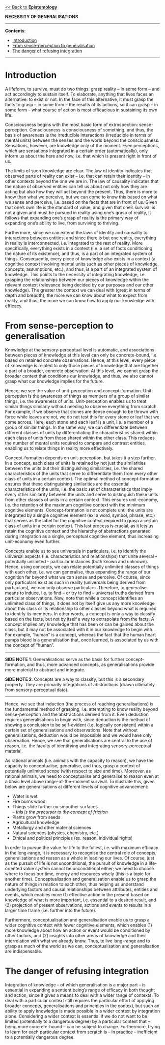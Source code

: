 [<< Back to **Epistemology**](https://pranav-gopalkrishna.github.io/philosophy/epistemology)

**NECESSITY OF GENERALISATIONS**

---

**Contents**:

- [Introduction](#introduction)
- [From sense-perception to generalisation](#from-sense-perception-to-generalisation)
- [The danger of refusing integration](#the-danger-of-refusing-integration)

---

# Introduction
A lifeform, to survive, must do two things: grasp reality – in some form – and act accordingly to sustain itself. To elaborate, anything that lives faces an alternative: to exist or not. In the face of this alternative, it must grasp the facts to grasp – in some form – the results of its actions, so it can grasp – in some form – what course of action is most efficacious in sustaining its own life.

Consciousness begins with the most basic form of extrospection: sense-perception. Consciousness is consciousness of something, and thus, the basis of awareness is the irreducible interactions (irreducible in terms of mental units) between the senses and the world beyond the consciousness. Sensations, however, are knowledge only of the moment. Even perceptions, which are sensations integrated in a certain order (automatically), only inform us about the here and now, i.e. that which is present right in front of us.

The limits of such knowledge are clear. The law of identity indicates that observed parts of reality can exist – i.e. that can retain their identity – in other contexts beyond the one we are in. The law of causality indicates that the nature of observed entities can tell us about not only how they are acting but also how they will act beyond the present. Thus, there is more to know than what we perceive, but we can come to know this based on what we sense and perceive, i.e. based on the facts that are in front of us. Given that one’s own life is the standard of value, and given that one’s survival is not a given and must be pursued in reality using one’s grasp of reality, it follows that expanding one’s grasp of reality is the primary way of expanding one’s ability to live, from surviving to thriving.

Furthermore, since we can extend the laws of identity and causality to interactions between entities, and since there is but one reality, everything in reality is interconnected, i.e. integrated to the rest of reality. More specifically, everything exists in a context (i.e. a set of facts conditioning the nature of its existence), and thus, is a part of an integrated system of things. Consequently, every piece of knowledge also exists in a context (a cognitive context involving mental units such as other pieces of knowledge, concepts, assumptions, etc.), and thus, is a part of an integrated system of knowledge. This points to the necessity of integrating knowledge, i.e. grasping the relationships between our pieces of knowledge within the relevant context (relevance being decided by our purposes and our other knowledge). The greater the context we can deal with (great in terms of depth and breadth), the more we can know about what to expect from reality, and thus, the more we can know how to apply our knowledge with efficacy.

# From sense-perception to generalisation
Knowledge at the sensory-perceptual level is automatic, and associations between pieces of knowledge at this level can only be concrete-bound, i.e. based on retained concrete observations. Hence, at this level, every piece of knowledge is related to only those pieces of knowledge that are together a part of a broader, concrete observation. At this level, we cannot grasp the broader context that conditions our knowledge, and thus, we also cannot grasp what our knowledge implies for the future.

Hence, we see the value of unit-perception and concept-formation. Unit-perception is the awareness of things as members of a group of similar things, i.e. the awareness of units. Unit-perception enables us to treat similar things similarly without needing to observe everything from scratch. For example, if we observe that stones are dense enough to be thrown with force while leaves are not, we do not test this for every stone or leaf that we come across. Here, each stone and each leaf is a unit, i.e. a member of a group of similar things. In the same way, we can differentiate between different classes of units by differentiating the characteristics shared within each class of units from those shared within the other class. This reduces the number of mental units required to compare and contrast entities, enabling us to relate things in reality more effectively.

Concept-formation depends on unit-perception, but takes it a step further. In a concept, each class of units is retained by not just the similarities between the units but their distinguishing similarities, i.e. the shared characteristics of the units that serve to differentiate them from every other class of units in a certain context. The optimal method of concept-formation ensures that these distinguishing similarities are the essential characteristics of the units, i.e. the basic set of characteristics that imply every other similarity between the units and serve to distinguish these units from other classes of units in a certain context. This ensures unit-economy, i.e. the retention of the maximum cognitive context with the minimum cognitive elements. Concept-formation is not complete until the units are integrated by a single cognitive element (ex. a word, symbol, phrase, etc.) that serves as the label for the cognitive context required to grasp a certain class of units in a certain context. This last process is crucial, as it lets us retain the cognitive context and the hierarchy of abstractions generated during integration as a single, perceptual cognitive element, thus increasing unit-economy even further.

Concepts enable us to see universals in particulars, i.e. to identify the universal aspects (i.e. characteristics and relationships) that unite several – potentially unlimited – particular instances (both known and unknown). Hence, using concepts, we can relate potentially unlimited classes of things with each other, i.e. we can generalise, thus expanding the range of our cognition far beyond what we can sense and perceive. Of course, since only particulars exist as such in reality (universals being derived from particulars), we can only observe particulars. Therefore, to generalise means to induce, i.e. to find – or try to find – universal truths derived from particular observations. Now, note that while a concept identifies an unlimited class of things, it does not by itself give us any more knowledge about this class or its relationship to other classes beyond what is required to identify its members. In other words, a concept is only a way to classify based on the facts, but not by itself a way to extrapolate from the facts. A concept implies any knowledge that has been or can be gained about the class, but it may not be associated with it in our knowledge to begin with. For example, “human” is a concept, whereas the fact that the human heart pumps blood is a generalisation that, once learned, is associated by us with the concept of “human”.

---

**SIDE NOTE 1**: Generalisations serve as the basis for further concept-formation, and thus, more advanced concepts, as generalisations provide more material to abstract and integrate.

**SIDE NOTE 2**: Concepts are a way to classify, but this is a secondary property. They are primarily integrations of abstractions (drawn ultimately from sensory-perceptual data).

---

Hence, we see that induction (the process of reaching generalisations) is the fundamental method of grasping, i.e. attempting to know reality beyond sense-perception and the abstractions derived from it. Even deduction requires generalisations to begin with, since deduction is the method of showing a conclusion to be self-evident (i.e. logically consistent) within a certain set of generalisations and observations. Note that without generalisations, deduction would be impossible and we would have only observation. Hence, we see that generalisations are central to the use of reason, i.e. the faculty of identifying and integrating sensory-perceptual material.

As rational animals (i.e. animals with the capacity to reason), we have the capacity to conceptualise, generalise, and thus, grasp a context of potentially unlimited scope (with respect to size and time). Moreover, as rational animals, we need to conceptualise and generalise to reason even at a basic level above range-of-the-moment survival. To illustrate this, given below are generalisations at different levels of cognitive advancement:

- Water is wet
- Fire burns wood
- Things slide further on smoother surfaces <br> – _this is the precursor to the concept of friction_
- Plants grow from seeds
- Agricultural knowledge
- Metallurgy and other material sciences
- Natural sciences (physics, chemistry, etc.)
- Ethical and political principles (ex. reason, individual rights)

In order to pursue the value for life to the fullest, i.e. with maximum efficacy in the long-range, it is necessary to recognise the central role of concepts, generalisations and reason as a whole in leading our lives. Of course, just as the pursuit of life is not unconditional, the pursuit of knowledge in a life-oriented value system cannot be unconditional either; we need to choose where to focus our time, energy and resources wisely (this is a topic for another time). Conceptualisation and generalisation enable us to grasp the nature of things in relation to each other, thus helping us understand underlying factors and causal relationships between attributes, entities and events, which enables more (1) effective action in the present based on knowledge of what is more important, i.e. essential to a desired result, and (2) projection of present observations, actions and events to results in a larger time frame (i.e. further into the future).

Furthermore, conceptualisation and generalisation enable us to grasp a wider cognitive context with fewer cognitive elements, which enables (1) more knowledge about how an action or event would be conditioned by other factors, and (2) insights into other areas of knowledge and their interrelation with what we already know. Thus, to live long-range and to grasp as much of the world as we can, conceptualisation and generalisation are indispensable.

# The danger of refusing integration
Integration of knowledge – of which generalisation is a major part – is essential in expanding a sentient being’s range of efficacy in both thought and action, since it gives a means to deal with a wider range of contexts. To deal with a particular context still requires the particular effort of applying broader concepts, generalisations and principles in the context, but such an ability to apply knowledge is made possible in a wider context by integration alone. Considering a wider context is essential if we do not want to be limited (potentially to a dangerous degree) by a particular context that – being more concrete-bound – can be subject to change. Furthermore, trying to learn for each particular context from scratch is – in practice – inefficient to a potentially dangerous degree.
